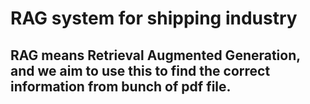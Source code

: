 # RAG system for shipping industry

## RAG means Retrieval Augmented Generation, and we aim to use this to find the correct information from bunch of pdf file.
